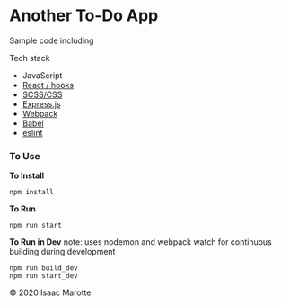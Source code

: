 # Another To-Do App

Sample code including

Tech stack
* JavaScript
* [React / hooks](https://reactjs.org/)
* [SCSS/CSS](https://sass-lang.com/)
* [Express.js](http://expressjs.com/)
* [Webpack](https://webpack.js.org/)
* [Babel](https://babeljs.io/)
* [eslint](https://eslint.org/)

### To Use

**To Install**

    npm install

**To Run**

    npm run start

**To Run in Dev**
note: uses nodemon and webpack watch for continuous building during development

    npm run build_dev
    npm run start_dev



© 2020 Isaac Marotte
